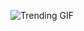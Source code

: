
<!-- GIF_SECTION -->
![Trending GIF](https://media3.giphy.com/media/v1.Y2lkPThiYjIxNzcyNmF6M3JtNHlnNjY3dDN2MHAzZW55OW16Zzh0MzFycHBza3drNG4wdSZlcD12MV9naWZzX3NlYXJjaCZjdD1n/khMQDMRqOBEToISmyp/giphy.gif)
<!-- END_GIF_SECTION -->
